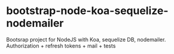 # bootstrap-node-koa-sequelize-nodemailer
Bootsrap project for NodeJS with Koa, sequelize DB, nodemailer. 
Authorization + refresh tokens + mail + tests

